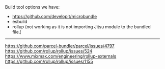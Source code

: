 Build tool options we have:

-  https://github.com/developit/microbundle
-  esbuild
-  rollup (not working as it is not importing Jitsu module to the bundled file.)

---
https://github.com/parcel-bundler/parcel/issues/4797
https://github.com/rollup/rollup/issues/524
https://www.mixmax.com/engineering/rollup-externals
https://github.com/rollup/rollup/issues/1155